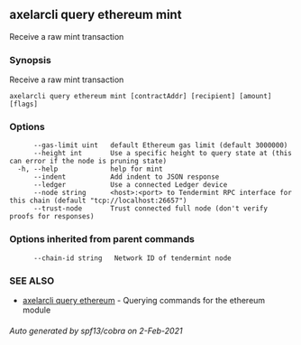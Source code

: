 ## axelarcli query ethereum mint

Receive a raw mint transaction

### Synopsis

Receive a raw mint transaction

```
axelarcli query ethereum mint [contractAddr] [recipient] [amount] [flags]
```

### Options

```
      --gas-limit uint   default Ethereum gas limit (default 3000000)
      --height int       Use a specific height to query state at (this can error if the node is pruning state)
  -h, --help             help for mint
      --indent           Add indent to JSON response
      --ledger           Use a connected Ledger device
      --node string      <host>:<port> to Tendermint RPC interface for this chain (default "tcp://localhost:26657")
      --trust-node       Trust connected full node (don't verify proofs for responses)
```

### Options inherited from parent commands

```
      --chain-id string   Network ID of tendermint node
```

### SEE ALSO

* [axelarcli query ethereum](axelarcli_query_ethereum.md)	 - Querying commands for the ethereum module

###### Auto generated by spf13/cobra on 2-Feb-2021
